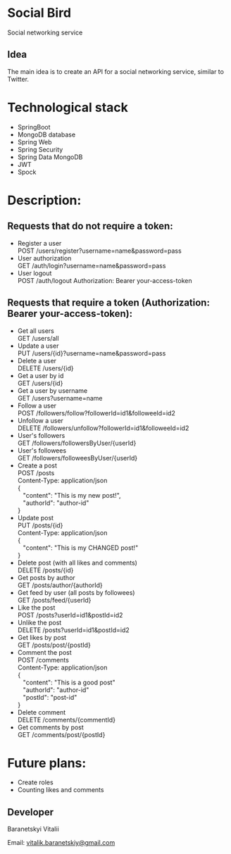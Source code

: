 # Social Bird
Social networking service
## Idea
The main idea is to create an API for a social networking service, similar to Twitter.
# Technological stack
- SpringBoot
- MongoDB database
- Spring Web
- Spring Security
- Spring Data MongoDB
- JWT
- Spock
# Description:
## Requests that do not require a token:
- Register a user<br>
POST /users/register?username=name&password=pass
- User authorization<br>
GET /auth/login?username=name&password=pass
- User logout<br>
POST /auth/logout
Authorization: Bearer your-access-token
## Requests that require a token (Authorization: Bearer your-access-token):
- Get all users<br>
GET /users/all
- Update a user<br>
PUT /users/{id}?username=name&password=pass
- Delete a user<br>
DELETE /users/{id}
- Get a user by id<br>
GET /users/{id}
- Get a user by username<br>
GET /users?username=name
- Follow a user<br>
POST /followers/follow?followerId=id1&followeeId=id2
- Unfollow a user<br>
DELETE /followers/unfollow?followerId=id1&followeeId=id2
- User's followers<br>
GET /followers/followersByUser/{userId}
- User's followees<br>
GET /followers/followeesByUser/{userId}
- Create a post<br>
POST /posts<br>
Content-Type: application/json<br>
{<br>
&nbsp;&nbsp;&nbsp;"content": "This is my new post!",<br>
&nbsp;&nbsp;&nbsp;"authorId": "author-id"<br>
}
- Update post<br>
PUT /posts/{id}<br>
Content-Type: application/json<br>
{<br>
&nbsp;&nbsp;&nbsp;"content": "This is my CHANGED post!"<br>
}
- Delete post (with all likes and comments)<br>
DELETE /posts/{id}
- Get posts by author<br>
GET /posts/author/{authorId}
- Get feed by user (all posts by followees)<br>
GET /posts/feed/{userId}
- Like the post<br>
POST /posts?userId=id1&postId=id2
- Unlike the post<br>
DELETE /posts?userId=id1&postId=id2
- Get likes by post<br>
GET /posts/post/{postId}
- Comment the post<br>
POST /comments<br>
Content-Type: application/json<br>
{<br>
&nbsp;&nbsp;&nbsp;"content": "This is a good post"<br>
&nbsp;&nbsp;&nbsp;"authorId": "author-id"<br>
&nbsp;&nbsp;&nbsp;"postId": "post-id"<br>
}
- Delete comment<br>
DELETE /comments/{commentId}
- Get comments by post<br>
GET /comments/post/{postId}
# Future plans:
- Create roles
- Counting likes and comments
## Developer
Baranetskyi Vitalii

Email: vitalik.baranetskiy@gmail.com
